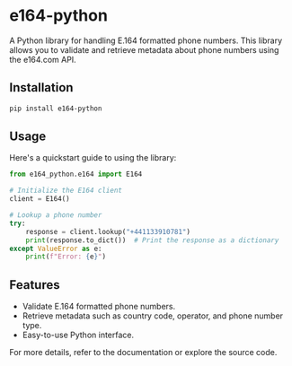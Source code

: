# e164-python

A Python library for handling E.164 formatted phone numbers. This library allows you to validate and retrieve metadata about phone numbers using the e164.com API.

## Installation

```bash
pip install e164-python
```

## Usage

Here's a quickstart guide to using the library:

```python
from e164_python.e164 import E164

# Initialize the E164 client
client = E164()

# Lookup a phone number
try:
    response = client.lookup("+441133910781")
    print(response.to_dict())  # Print the response as a dictionary
except ValueError as e:
    print(f"Error: {e}")
```

## Features

- Validate E.164 formatted phone numbers.
- Retrieve metadata such as country code, operator, and phone number type.
- Easy-to-use Python interface.

For more details, refer to the documentation or explore the source code.
